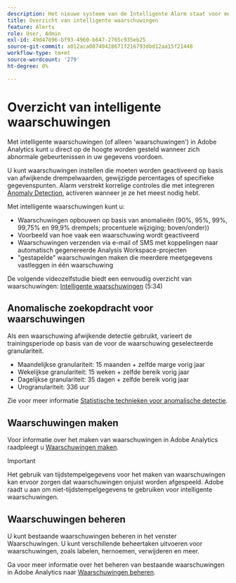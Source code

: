 ```yaml
---
description: Het nieuwe systeem van de Intelligente Alarm staat voor meer korrelige controle over alarm toe en integreert anomalieopsporing met het waakzame systeem.
title: Overzicht van intelligente waarschuwingen
feature: Alerts
role: User, Admin
exl-id: 49d47896-bf93-4960-b647-2765c935eb25
source-git-commit: a012aca08740428671f216793dbd12aa15f21448
workflow-type: tm+mt
source-wordcount: '279'
ht-degree: 0%

---
```


# Overzicht van intelligente waarschuwingen

Met intelligente waarschuwingen (of alleen &#39;waarschuwingen&#39;) in Adobe Analytics kunt u direct op de hoogte worden gesteld wanneer zich abnormale gebeurtenissen in uw gegevens voordoen.

U kunt waarschuwingen instellen die moeten worden geactiveerd op basis van afwijkende drempelwaarden, gewijzigde percentages of specifieke gegevenspunten. Alarm verstrekt korrelige controles die met integreren [Anomaly Detection](/help/analyze/analysis-workspace/c-anomaly-detection/anomaly-detection.md), activeren wanneer je ze het meest nodig hebt.

Met intelligente waarschuwingen kunt u:

* Waarschuwingen opbouwen op basis van anomalieën (90%, 95%, 99%, 99,75% en 99,9% drempels; procentuele wijziging; boven/onder))
* Voorbeeld van hoe vaak een waarschuwing wordt geactiveerd
* Waarschuwingen verzenden via e-mail of SMS met koppelingen naar automatisch gegenereerde Analysis Workspace-projecten
* &quot;gestapelde&quot; waarschuwingen maken die meerdere meetgegevens vastleggen in één waarschuwing

De volgende videozelfstudie biedt een eenvoudig overzicht van waarschuwingen: [Intelligente waarschuwingen](https://experienceleague.adobe.com/docs/analytics-learn/tutorials/data-science/intelligent-alerts.html) (5:34)

## Anomalische zoekopdracht voor waarschuwingen

Als een waarschuwing afwijkende detectie gebruikt, varieert de trainingsperiode op basis van de voor de waarschuwing geselecteerde granulariteit.

* Maandelijkse granulariteit: 15 maanden + zelfde marge vorig jaar
* Wekelijkse granulariteit: 15 weken + zelfde bereik vorig jaar
* Dagelijkse granulariteit: 35 dagen + zelfde bereik vorig jaar
* Urogranulariteit: 336 uur

Zie voor meer informatie [Statistische technieken voor anomalische detectie](/help/analyze/analysis-workspace/c-anomaly-detection/statistics-anomaly-detection.md).

## Waarschuwingen maken

Voor informatie over het maken van waarschuwingen in Adobe Analytics raadpleegt u [Waarschuwingen maken](/help/analyze/analysis-workspace/c-intelligent-alerts/alert-builder.md).

>[!IMPORTANT]
>
>Het gebruik van tijdstempelgegevens voor het maken van waarschuwingen kan ervoor zorgen dat waarschuwingen onjuist worden afgespeeld. Adobe raadt u aan om niet-tijdstempelgegevens te gebruiken voor intelligente waarschuwingen.

## Waarschuwingen beheren

U kunt bestaande waarschuwingen beheren in het venster Waarschuwingen. U kunt verschillende beheertaken uitvoeren voor waarschuwingen, zoals labelen, hernoemen, verwijderen en meer.

Ga voor meer informatie over het beheren van bestaande waarschuwingen in Adobe Analytics naar [Waarschuwingen beheren](/help/analyze/analysis-workspace/c-intelligent-alerts/alert-manager.md).
